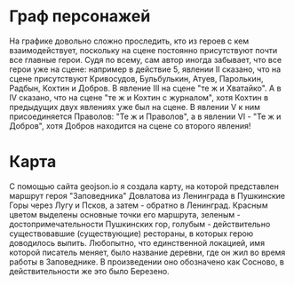 # Граф персонажей
На графике довольно сложно проследить, кто из героев с кем взаимодействует, поскольку на сцене постоянно присутствуют почти все главные герои. Судя по всему, сам автор иногда забывает, что все герои уже на сцене: например в действие 5, явлении II сказано, что на сцене присутствуют Кривосудов, Бульбулькин, Атуев, Паролькин, Радбын, Кохтин и Добров. В явление III на сцене "те ж и Хватайко". А в IV сказано, что на сцене "те ж и Кохтин с журналом", хотя Кохтин в предыдущих двух явлениях уже был на сцене. В явлении V к ним присоединяется Праволов: "Те ж и Праволов", а в явлении VI - "Те ж и Добров", хотя Добров находится на сцене со второго явления!
# Карта
С помощью сайта geojson.io я создала карту, на которой представлен маршрут героя "Заповедника" Довлатова из Ленинграда в Пушкинские Горы через Лугу и Псков, а затем - обратно в Ленинград. Красным цветом выделены основные точки его маршрута, зеленым - достопримечательности Пушкинских гор, голубым - действительно существовавшие (существующие) рестораны, в которых герою доводилось выпить. Любопытно, что единственной локацией, имя которой писатель меняет, было название деревни, где он жил во время работы в Заповеднике. В произведении оно обозначено как Сосново, в действительности же это было Березено.
